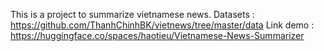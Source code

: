 This is a project to summarize vietnamese news.
Datasets : https://github.com/ThanhChinhBK/vietnews/tree/master/data
Link demo : https://huggingface.co/spaces/haotieu/Vietnamese-News-Summarizer
